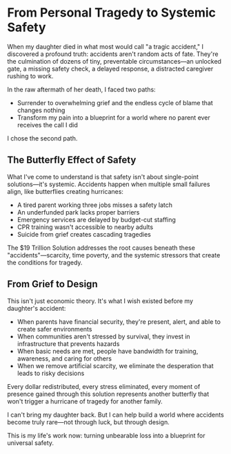 # From Personal Tragedy to Systemic Safety

When my daughter died in what most would call "a tragic accident," I discovered a profound truth: accidents aren't random acts of fate. They're the culmination of dozens of tiny, preventable circumstances—an unlocked gate, a missing safety check, a delayed response, a distracted caregiver rushing to work.

In the raw aftermath of her death, I faced two paths:
* Surrender to overwhelming grief and the endless cycle of blame that changes nothing
* Transform my pain into a blueprint for a world where no parent ever receives the call I did

I chose the second path.

## The Butterfly Effect of Safety

What I've come to understand is that safety isn't about single-point solutions—it's systemic. Accidents happen when multiple small failures align, like butterflies creating hurricanes:

* A tired parent working three jobs misses a safety latch
* An underfunded park lacks proper barriers
* Emergency services are delayed by budget-cut staffing
* CPR training wasn't accessible to nearby adults
* Suicide from grief creates cascading tragedies

The $19 Trillion Solution addresses the root causes beneath these "accidents"—scarcity, time poverty, and the systemic stressors that create the conditions for tragedy.

## From Grief to Design

This isn't just economic theory. It's what I wish existed before my daughter's accident:

* When parents have financial security, they're present, alert, and able to create safer environments
* When communities aren't stressed by survival, they invest in infrastructure that prevents hazards
* When basic needs are met, people have bandwidth for training, awareness, and caring for others
* When we remove artificial scarcity, we eliminate the desperation that leads to risky decisions

Every dollar redistributed, every stress eliminated, every moment of presence gained through this solution represents another butterfly that won't trigger a hurricane of tragedy for another family.

I can't bring my daughter back. But I can help build a world where accidents become truly rare—not through luck, but through design.

This is my life's work now: turning unbearable loss into a blueprint for universal safety.
